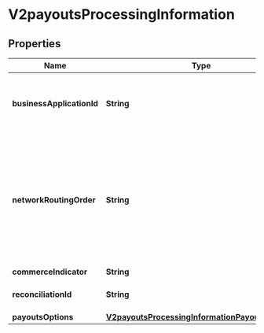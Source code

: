 
# V2payoutsProcessingInformation

## Properties
Name | Type | Description | Notes
------------ | ------------- | ------------- | -------------
**businessApplicationId** | **String** | Payouts transaction type.  Applicable Processors: FDC Compass, Paymentech, CtV  Possible values:  **Credit Card Bill Payment**   - **CP**: credit card bill payment  **Funds Disbursement**   - **FD**: funds disbursement  - **GD**: government disbursement  - **MD**: merchant disbursement  **Money Transfer**   - **AA**: account to account. Sender and receiver are same person.  - **PP**: person to person. Sender and receiver are different.  **Prepaid Load**   - **TU**: top up  |  [optional]
**networkRoutingOrder** | **String** | This field is optionally used by Push Payments Gateway participants (merchants and acquirers) to get the attributes for specified networks only. The networks specified in this field must be a subset of the information provided during program enrollment. Refer to Sharing Group Code/Network Routing Order. Note: Supported only in US for domestic transactions involving Push Payments Gateway Service.  VisaNet checks to determine if there are issuer routing preferences for any of the networks specified by the network routing order. If an issuer preference exists for one of the specified debit networks, VisaNet makes a routing selection based on the issuerâ€™s preference.  If an issuer preference exists for more than one of the specified debit networks, or if no issuer preference exists, VisaNet makes a selection based on the acquirerâ€™s routing priorities.   See https://developer.visa.com/request_response_codes#network_id_and_sharing_group_code , under section &#39;Network ID and Sharing Group Code&#39; on the left panel for available values  |  [optional]
**commerceIndicator** | **String** | Type of transaction. Possible value for Fast Payments transactions:   - internet  |  [optional]
**reconciliationId** | **String** | Please check with Cybersource customer support to see if your merchant account is configured correctly so you can include this field in your request. * For Payouts: max length for FDCCompass is String (22).  |  [optional]
**payoutsOptions** | [**V2payoutsProcessingInformationPayoutsOptions**](V2payoutsProcessingInformationPayoutsOptions.md) |  |  [optional]



